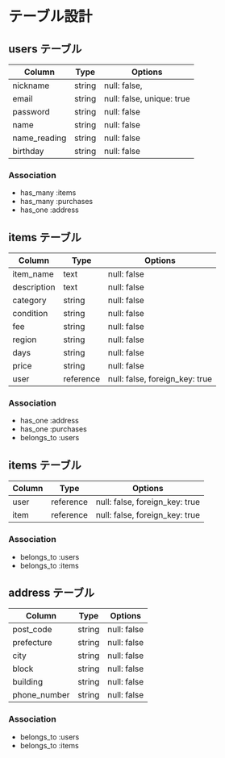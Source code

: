 # テーブル設計

## users テーブル

| Column             | Type   | Options     |
| ------------------ | ------ | ----------- |
| nickname           | string | null: false,|
| email              | string | null: false, unique: true |
| password           | string | null: false |
| name               | string | null: false |
| name_reading       | string | null: false |
| birthday           | string | null: false |

### Association

- has_many :items
- has_many :purchases
- has_one  :address

## items テーブル

| Column             | Type   | Options     |
| ------------------ | ------ | ----------- |
| item_name          | text   | null: false |
| description        | text   | null: false |
| category           | string | null: false |
| condition          | string | null: false |
| fee                | string | null: false |
| region             | string | null: false |
| days               | string | null: false |
| price              | string | null: false |
| user               | reference | null: false, foreign_key: true |

### Association

- has_one     :address
- has_one     :purchases
- belongs_to  :users

## items テーブル

| Column             | Type   | Options     |
| ------------------ | ------ | ----------- |
| user               | reference | null: false, foreign_key: true |
| item               | reference | null: false, foreign_key: true |

### Association

- belongs_to  :users
- belongs_to  :items

## address テーブル

| Column             | Type   | Options     |
| ------------------ | ------ | ----------- |
| post_code          | string | null: false |
| prefecture         | string | null: false |
| city               | string | null: false |
| block              | string | null: false |
| building           | string | null: false |
| phone_number       | string | null: false |

### Association

- belongs_to  :users
- belongs_to  :items